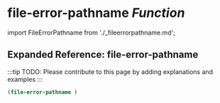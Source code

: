 # **file-error-pathname** *Function*

import FileErrorPathname from './_fileerrorpathname.md';

<FileErrorPathname />

## Expanded Reference: file-error-pathname

:::tip
TODO: Please contribute to this page by adding explanations and examples
:::

```lisp
(file-error-pathname )
```
